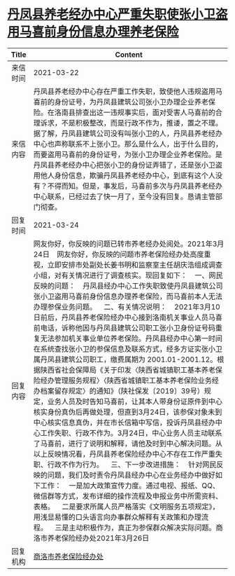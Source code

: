 # <a href="http://www.shangluo.gov.cn/zmhd/ldxxxx.jsp?urltype=leadermail.LeaderMailContentUrl&wbtreeid=1112&leadermailid=7057">丹凤县养老经办中心严重失职使张小卫盗用马喜前身份信息办理养老保险</a>
|Title|Content|
|:---:|---|
|来信时间|2021-03-22|
|来信内容|丹凤县养老经办中心存在严重工作失职，致使他人违规盗用马喜前的身份证号，为丹凤县建筑公司张小卫办理企业养老保险。在洛南县排查出这一违规事实后，面对受害人马喜前的合理诉求，不是积极整改，而是行政不作为，推诿，置之不理。据了解，丹凤县建筑公司没有叫张小卫的人，丹凤县养老经办中心也声称联系不上张小卫。那么是什么人，出于什么目的，而要盗用马喜前的身份证号，为张小卫办理企业养老保险。是丹凤县养老经办中心把张小卫的身份证弄错了，还是张小卫盗用他人身份信息，欺骗丹凤县养老经办中心，到底有这个人没有？不得而知。但是，事发后，马喜前多次与丹凤县养老经办中心联系，已经过去了快一月了，至今没有回复。恳请主管部门彻查。|
|回复时间|2021-03-24|
|回复内容|网友你好，你反映的问题已转市养老经办处阅处。2021年3月24日    网友你好，你反映的问题市养老保险经办处高度重视，立即安排市处副处长姜书明和监察室主任胡庆浩组成调查小组，对有关情况进行了调查核实。现回复如下：    一、网民反映的问题：    丹凤县经办中心工作失职致使丹凤县建筑公司张小卫盗用马喜前身份信息办理养老保险，而马喜前本人无法办理参保业务问题。    二、有关情况说明：    2021年3月10日前后，丹凤县养老保险经办中心接到洛南机关事业人员马喜前电话，诉称他因与丹凤县建筑公司职工张小卫身份证号码重复无法参加机关事业单位养老保险。丹凤县经办中心第一时间在系统查找张小卫的参保信息及联系方式，经多方证实张小卫属丹凤县建筑公司职工，缴费属期为 2001.01-2001.12。根据陕西省社会保障局《关于印发〈陕西省城镇职工基本养老保险经办管理服务规程〉〈陕西省城镇职工基本养老保险业务经办档案留存规定〉的通知》（陕社保发〔2019〕39号）规定，业务人员及时告知马喜前，让其本人带身份证原件到中心核实身份真伪后再做处理，但直到3月24日，该参保对象未到中心核实信息真伪，并在市长信箱中写信，投诉丹凤县经办中心工作失职、行政不作为。3月24日，中心业务人员主动联系了马喜前，进行了说明和解释，请他及时到中心解决问题。从以上反映情况看，丹凤县养老保险经办中心不存在工作严重失职、行政不作为行为。    三、下一步改进措施：    针对网民反映的问题，我们及时责令丹凤县经办中心在业务经办中做好如下工作：    一是加大政策宣传力度。通过电视、报纸、QQ、微信群等方式，发布详细的操作流程及申报业务中所需资料、表格。    二是要求所属人员严格落实《文明服务五项规定》，用浅显易懂的口头语言向办事群众解释有关政策和办理流程。    三是主动积极作为，真正为参保群众解决实际问题。商洛市养老保险经办处2021年3月26日|
|回复机构|<a href="../../categories/agencies/商洛市养老保险经办处.md">商洛市养老保险经办处</a>|